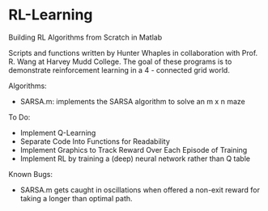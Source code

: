 # RL-Learning
Building RL Algorithms from Scratch in Matlab

Scripts and functions written by Hunter Whaples in collaboration with Prof. R. Wang at Harvey Mudd College. The goal of these programs is to demonstrate reinforcement learning in a 4 - connected grid world.

Algorithms:
  - SARSA.m:     implements the SARSA algorithm to solve an m x n maze
  
To Do:
  - Implement Q-Learning
  - Separate Code Into Functions for Readability
  - Implement Graphics to Track Reward Over Each Episode of Training
  - Implement RL by training a (deep) neural network rather than Q table
  
 Known Bugs:
  - SARSA.m gets caught in oscillations when offered a non-exit reward for taking a longer than optimal path.
